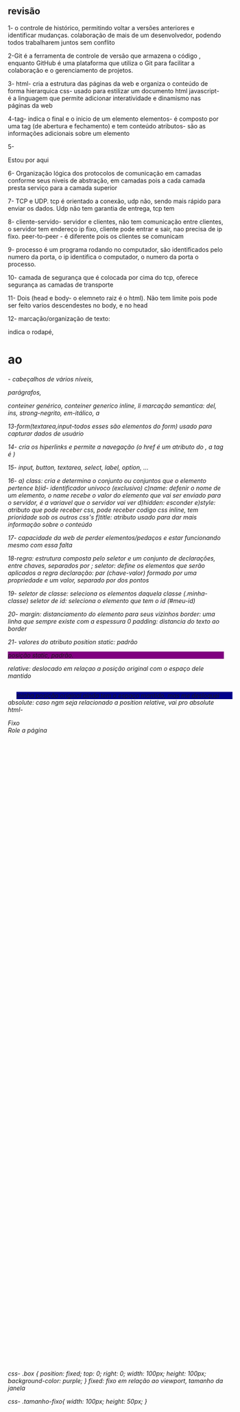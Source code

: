 ## revisão

1- o controle de histórico, permitindo voltar a versões anteriores e identificar mudanças.
colaboração de mais de um desenvolvedor, podendo todos trabalharem juntos sem conflito

2-Git é a ferramenta de controle de versão que armazena o código , enquanto GitHub é uma plataforma que utiliza o 
Git para facilitar a colaboração e o gerenciamento de projetos.

3- html- cria a estrutura das páginas da web e organiza o conteúdo de forma hierarquica
css- usado para estilizar um documento html
javascript- é a linguagem que permite adicionar interatividade e dinamismo nas páginas da web

4-tag- indica o final e o inicio de um elemento
elementos- é composto por uma tag (de abertura e fechamento) e tem conteúdo
atributos- são as informações adicionais sobre um elemento

5- <html>
<head>
<title>Minha página</title>
<meta charset="utf-8">
</head>
<body>
	<p> Estou por aqui</p>
</body>
</html>

6- Organização lógica dos protocolos de comunicação em camadas conforme seus niveis de abstração, em camadas pois a cada camada presta serviço para a camada superior

7- TCP e UDP. tcp é orientado a conexão, udp não, sendo mais rápido para enviar os dados. Udp não tem garantia de entrega, tcp tem 

8- cliente-servido- servidor e clientes, não tem comunicação entre clientes, o servidor tem endereço ip fixo, cliente pode entrar e sair, nao precisa de ip fixo.
peer-to-peer - é diferente pois os clientes se comunicam

9- processo é um programa rodando no computador, são identificados pelo numero da porta, o ip identifica o computador, o numero da porta o processo.

10- camada de segurança que é colocada por cima do tcp, oferece segurança as camadas de transporte

11- Dois (head e body- o elemneto raiz é o html). Não tem limite pois pode ser feito varios descendestes no body, e no head

12- marcação/organização de texto: <footer> indica o rodapé, <h1> ao <h6> - cabeçalhos de vários níveis, <p> parágrafos, <div> conteiner genérico, <span> conteiner generico inline, li 
marcação semantica: del, ins, strong-negrito, em-itálico, a

13-form(textarea,input-todos esses são elementos do form) usado para capturar dados de usuário

14- <a> cria os hiperlinks e permite a navegação (o href é um atributo do <a>, a tag é <a>)

15- input, button, textarea, select, label, option, ...

16- a) class: cria e determina o conjunto ou conjuntos que o elemento pertence 
b)id- identificador univoco (exclusivo)
c)name: defenir o nome de um elemento, o name recebe o valor do elemento que vai ser enviado para o servidor, é a variavel que o servidor vai ver 
d)hidden: esconder 
e)style: atributo que pode receber css, pode receber codigo css inline, tem prioridade sob os outros css's
f)title: atributo usado para dar mais informação sobre o conteúdo

17- capacidade da web de perder elementos/pedaços e estar funcionando mesmo com essa falta

18-regra: estrutura composta pelo seletor e um conjunto de declarações, entre chaves, separados por ;
seletor: define os elementos que serão aplicados a regra 
declaração: par (chave-valor) formado por uma propriedade e um valor, separado por dos pontos

19- 
seletor de classe: seleciona os elementos daquela classe (.minha-classe)
seletor de id: seleciona o elemento que tem o id (#meu-id)

20- margin: distanciamento do elemento para seus vizinhos
border: uma linha que sempre existe com a espessura 0
padding: distancia do texto ao border

21- valores do atributo position
static: padrão
<div style="background-color: purple; position: static;">
    posição static, padrão.
</div>

relative: deslocado em relaçao a posição original com o espaço dele mantido
<div style="background-color: darkblue; position: relative; top: 15px; left: 20px;">
   minha posição original ainda tem o espaço  mantido, mas me desloquei
</div>

absolute: caso ngm seja relacionado a position relative, vai pro absolute
html-
    <div class="box">Fixo</div>
    <div style="height: 1500px;">Role a página</div>
css-
 .box {
            position: fixed;
            top: 0;
            right: 0;
            width: 100px;
            height: 100px;
            background-color: purple;
        }
fixed: fixo em relação ao viewport, tamanho da janela 
  <div class="tamanho-fixo">
css-
.tamanho-fixo{
width: 100px;
height: 50px;
}

